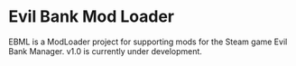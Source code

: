 # Evil Bank Mod Loader
EBML is a ModLoader project for supporting mods for the Steam game Evil Bank Manager.
v1.0 is currently under development.